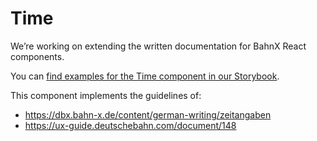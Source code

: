 # Time

We’re working on extending the written documentation for BahnX React components.

You can [find examples for the Time component in our Storybook](https://dbx-web-components.bahn-x.de/?path=/story/components-time-triptime-triptimespan--default).

This component implements the guidelines of:

- https://dbx.bahn-x.de/content/german-writing/zeitangaben
- https://ux-guide.deutschebahn.com/document/148
